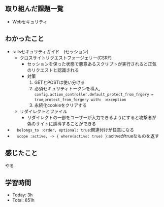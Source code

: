 ## 取り組んだ課題一覧
- Webセキュリティ
## わかったこと
- railsセキュリティガイド　(セッション)
  - クロスサイトリクエストフォージェリー(CSRF)
    - セッションを保った状態で悪意あるスクリプトが実行されると正気のリクエストと認識される
    - 対策
      1. GETとPOSTは使い分ける
      2. 必須セキュリティトークンを導入, `config.action_controller.default_protect_from_frgery = true`,`protect_from_forgery with: :exception`
      4. 永続化cookieをクリアする
  - リダイレクトとファイル
    - リダイレクトの一部をユーザーが入力できるようにすると攻撃者が偽のサイトに誘導することができる
- `  belongs_to :order, optional: true`:関連付けが任意になる
- `  scope :active, -> { where(active: true) }`:acitveがtrueなものを返す

## 感じたこと
やる
## 学習時間
- Today: 3h
- Total: 851h